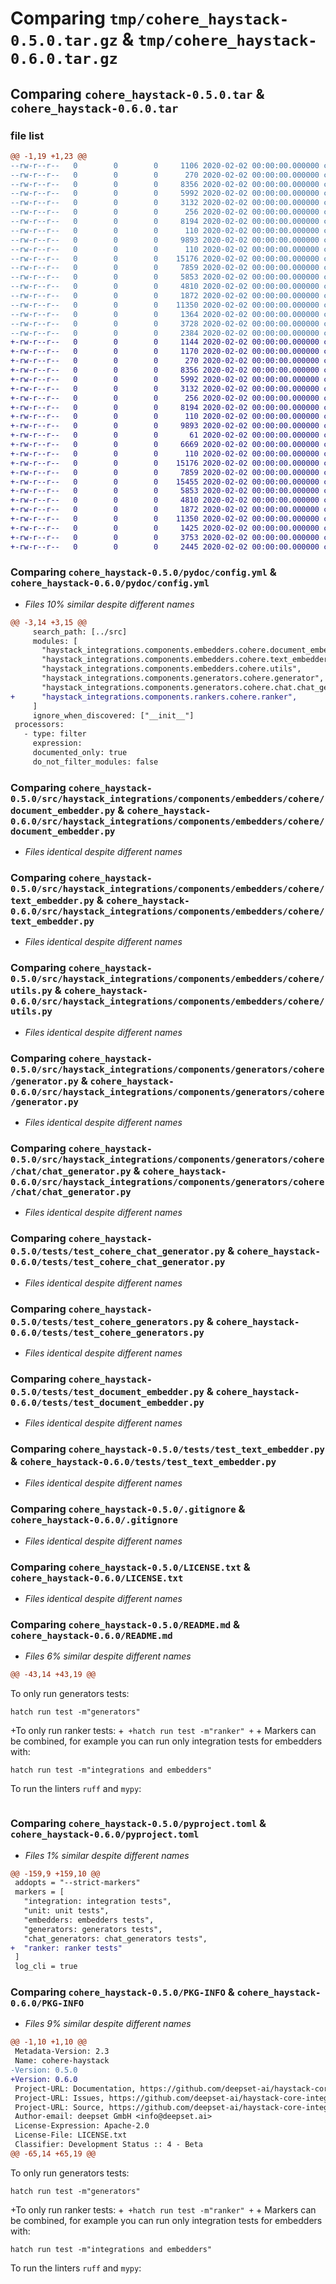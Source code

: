 # Comparing `tmp/cohere_haystack-0.5.0.tar.gz` & `tmp/cohere_haystack-0.6.0.tar.gz`

## Comparing `cohere_haystack-0.5.0.tar` & `cohere_haystack-0.6.0.tar`

### file list

```diff
@@ -1,19 +1,23 @@
--rw-r--r--   0        0        0     1106 2020-02-02 00:00:00.000000 cohere_haystack-0.5.0/pydoc/config.yml
--rw-r--r--   0        0        0      270 2020-02-02 00:00:00.000000 cohere_haystack-0.5.0/src/haystack_integrations/components/embedders/cohere/__init__.py
--rw-r--r--   0        0        0     8356 2020-02-02 00:00:00.000000 cohere_haystack-0.5.0/src/haystack_integrations/components/embedders/cohere/document_embedder.py
--rw-r--r--   0        0        0     5992 2020-02-02 00:00:00.000000 cohere_haystack-0.5.0/src/haystack_integrations/components/embedders/cohere/text_embedder.py
--rw-r--r--   0        0        0     3132 2020-02-02 00:00:00.000000 cohere_haystack-0.5.0/src/haystack_integrations/components/embedders/cohere/utils.py
--rw-r--r--   0        0        0      256 2020-02-02 00:00:00.000000 cohere_haystack-0.5.0/src/haystack_integrations/components/generators/cohere/__init__.py
--rw-r--r--   0        0        0     8194 2020-02-02 00:00:00.000000 cohere_haystack-0.5.0/src/haystack_integrations/components/generators/cohere/generator.py
--rw-r--r--   0        0        0      110 2020-02-02 00:00:00.000000 cohere_haystack-0.5.0/src/haystack_integrations/components/generators/cohere/chat/__init__.py
--rw-r--r--   0        0        0     9893 2020-02-02 00:00:00.000000 cohere_haystack-0.5.0/src/haystack_integrations/components/generators/cohere/chat/chat_generator.py
--rw-r--r--   0        0        0      110 2020-02-02 00:00:00.000000 cohere_haystack-0.5.0/tests/__init__.py
--rw-r--r--   0        0        0    15176 2020-02-02 00:00:00.000000 cohere_haystack-0.5.0/tests/test_cohere_chat_generator.py
--rw-r--r--   0        0        0     7859 2020-02-02 00:00:00.000000 cohere_haystack-0.5.0/tests/test_cohere_generators.py
--rw-r--r--   0        0        0     5853 2020-02-02 00:00:00.000000 cohere_haystack-0.5.0/tests/test_document_embedder.py
--rw-r--r--   0        0        0     4810 2020-02-02 00:00:00.000000 cohere_haystack-0.5.0/tests/test_text_embedder.py
--rw-r--r--   0        0        0     1872 2020-02-02 00:00:00.000000 cohere_haystack-0.5.0/.gitignore
--rw-r--r--   0        0        0    11350 2020-02-02 00:00:00.000000 cohere_haystack-0.5.0/LICENSE.txt
--rw-r--r--   0        0        0     1364 2020-02-02 00:00:00.000000 cohere_haystack-0.5.0/README.md
--rw-r--r--   0        0        0     3728 2020-02-02 00:00:00.000000 cohere_haystack-0.5.0/pyproject.toml
--rw-r--r--   0        0        0     2384 2020-02-02 00:00:00.000000 cohere_haystack-0.5.0/PKG-INFO
+-rw-r--r--   0        0        0     1144 2020-02-02 00:00:00.000000 cohere_haystack-0.6.0/examples/cohere_ranker_in_a_pipeline.py
+-rw-r--r--   0        0        0     1170 2020-02-02 00:00:00.000000 cohere_haystack-0.6.0/pydoc/config.yml
+-rw-r--r--   0        0        0      270 2020-02-02 00:00:00.000000 cohere_haystack-0.6.0/src/haystack_integrations/components/embedders/cohere/__init__.py
+-rw-r--r--   0        0        0     8356 2020-02-02 00:00:00.000000 cohere_haystack-0.6.0/src/haystack_integrations/components/embedders/cohere/document_embedder.py
+-rw-r--r--   0        0        0     5992 2020-02-02 00:00:00.000000 cohere_haystack-0.6.0/src/haystack_integrations/components/embedders/cohere/text_embedder.py
+-rw-r--r--   0        0        0     3132 2020-02-02 00:00:00.000000 cohere_haystack-0.6.0/src/haystack_integrations/components/embedders/cohere/utils.py
+-rw-r--r--   0        0        0      256 2020-02-02 00:00:00.000000 cohere_haystack-0.6.0/src/haystack_integrations/components/generators/cohere/__init__.py
+-rw-r--r--   0        0        0     8194 2020-02-02 00:00:00.000000 cohere_haystack-0.6.0/src/haystack_integrations/components/generators/cohere/generator.py
+-rw-r--r--   0        0        0      110 2020-02-02 00:00:00.000000 cohere_haystack-0.6.0/src/haystack_integrations/components/generators/cohere/chat/__init__.py
+-rw-r--r--   0        0        0     9893 2020-02-02 00:00:00.000000 cohere_haystack-0.6.0/src/haystack_integrations/components/generators/cohere/chat/chat_generator.py
+-rw-r--r--   0        0        0       61 2020-02-02 00:00:00.000000 cohere_haystack-0.6.0/src/haystack_integrations/components/rankers/cohere/__init__.py
+-rw-r--r--   0        0        0     6669 2020-02-02 00:00:00.000000 cohere_haystack-0.6.0/src/haystack_integrations/components/rankers/cohere/ranker.py
+-rw-r--r--   0        0        0      110 2020-02-02 00:00:00.000000 cohere_haystack-0.6.0/tests/__init__.py
+-rw-r--r--   0        0        0    15176 2020-02-02 00:00:00.000000 cohere_haystack-0.6.0/tests/test_cohere_chat_generator.py
+-rw-r--r--   0        0        0     7859 2020-02-02 00:00:00.000000 cohere_haystack-0.6.0/tests/test_cohere_generators.py
+-rw-r--r--   0        0        0    15455 2020-02-02 00:00:00.000000 cohere_haystack-0.6.0/tests/test_cohere_ranker.py
+-rw-r--r--   0        0        0     5853 2020-02-02 00:00:00.000000 cohere_haystack-0.6.0/tests/test_document_embedder.py
+-rw-r--r--   0        0        0     4810 2020-02-02 00:00:00.000000 cohere_haystack-0.6.0/tests/test_text_embedder.py
+-rw-r--r--   0        0        0     1872 2020-02-02 00:00:00.000000 cohere_haystack-0.6.0/.gitignore
+-rw-r--r--   0        0        0    11350 2020-02-02 00:00:00.000000 cohere_haystack-0.6.0/LICENSE.txt
+-rw-r--r--   0        0        0     1425 2020-02-02 00:00:00.000000 cohere_haystack-0.6.0/README.md
+-rw-r--r--   0        0        0     3753 2020-02-02 00:00:00.000000 cohere_haystack-0.6.0/pyproject.toml
+-rw-r--r--   0        0        0     2445 2020-02-02 00:00:00.000000 cohere_haystack-0.6.0/PKG-INFO
```

### Comparing `cohere_haystack-0.5.0/pydoc/config.yml` & `cohere_haystack-0.6.0/pydoc/config.yml`

 * *Files 10% similar despite different names*

```diff
@@ -3,14 +3,15 @@
     search_path: [../src]
     modules: [
       "haystack_integrations.components.embedders.cohere.document_embedder",
       "haystack_integrations.components.embedders.cohere.text_embedder",
       "haystack_integrations.components.embedders.cohere.utils",
       "haystack_integrations.components.generators.cohere.generator",
       "haystack_integrations.components.generators.cohere.chat.chat_generator",
+      "haystack_integrations.components.rankers.cohere.ranker",
     ]
     ignore_when_discovered: ["__init__"]
 processors:
   - type: filter
     expression:
     documented_only: true
     do_not_filter_modules: false
```

### Comparing `cohere_haystack-0.5.0/src/haystack_integrations/components/embedders/cohere/document_embedder.py` & `cohere_haystack-0.6.0/src/haystack_integrations/components/embedders/cohere/document_embedder.py`

 * *Files identical despite different names*

### Comparing `cohere_haystack-0.5.0/src/haystack_integrations/components/embedders/cohere/text_embedder.py` & `cohere_haystack-0.6.0/src/haystack_integrations/components/embedders/cohere/text_embedder.py`

 * *Files identical despite different names*

### Comparing `cohere_haystack-0.5.0/src/haystack_integrations/components/embedders/cohere/utils.py` & `cohere_haystack-0.6.0/src/haystack_integrations/components/embedders/cohere/utils.py`

 * *Files identical despite different names*

### Comparing `cohere_haystack-0.5.0/src/haystack_integrations/components/generators/cohere/generator.py` & `cohere_haystack-0.6.0/src/haystack_integrations/components/generators/cohere/generator.py`

 * *Files identical despite different names*

### Comparing `cohere_haystack-0.5.0/src/haystack_integrations/components/generators/cohere/chat/chat_generator.py` & `cohere_haystack-0.6.0/src/haystack_integrations/components/generators/cohere/chat/chat_generator.py`

 * *Files identical despite different names*

### Comparing `cohere_haystack-0.5.0/tests/test_cohere_chat_generator.py` & `cohere_haystack-0.6.0/tests/test_cohere_chat_generator.py`

 * *Files identical despite different names*

### Comparing `cohere_haystack-0.5.0/tests/test_cohere_generators.py` & `cohere_haystack-0.6.0/tests/test_cohere_generators.py`

 * *Files identical despite different names*

### Comparing `cohere_haystack-0.5.0/tests/test_document_embedder.py` & `cohere_haystack-0.6.0/tests/test_document_embedder.py`

 * *Files identical despite different names*

### Comparing `cohere_haystack-0.5.0/tests/test_text_embedder.py` & `cohere_haystack-0.6.0/tests/test_text_embedder.py`

 * *Files identical despite different names*

### Comparing `cohere_haystack-0.5.0/.gitignore` & `cohere_haystack-0.6.0/.gitignore`

 * *Files identical despite different names*

### Comparing `cohere_haystack-0.5.0/LICENSE.txt` & `cohere_haystack-0.6.0/LICENSE.txt`

 * *Files identical despite different names*

### Comparing `cohere_haystack-0.5.0/README.md` & `cohere_haystack-0.6.0/README.md`

 * *Files 6% similar despite different names*

```diff
@@ -43,14 +43,19 @@
 ```
 
 To only run generators tests:
 ```
 hatch run test -m"generators"
 ```
 
+To only run ranker tests:
+```
+hatch run test -m"ranker"
+```
+
 Markers can be combined, for example you can run only integration tests for embedders with:
 ```
 hatch run test -m"integrations and embedders"
 ```
 
 To run the linters `ruff` and `mypy`:
 ```
```

### Comparing `cohere_haystack-0.5.0/pyproject.toml` & `cohere_haystack-0.6.0/pyproject.toml`

 * *Files 1% similar despite different names*

```diff
@@ -159,9 +159,10 @@
 addopts = "--strict-markers"
 markers = [
   "integration: integration tests",
   "unit: unit tests",
   "embedders: embedders tests",
   "generators: generators tests",
   "chat_generators: chat_generators tests",
+  "ranker: ranker tests"
 ]
 log_cli = true
```

### Comparing `cohere_haystack-0.5.0/PKG-INFO` & `cohere_haystack-0.6.0/PKG-INFO`

 * *Files 9% similar despite different names*

```diff
@@ -1,10 +1,10 @@
 Metadata-Version: 2.3
 Name: cohere-haystack
-Version: 0.5.0
+Version: 0.6.0
 Project-URL: Documentation, https://github.com/deepset-ai/haystack-core-integrations/tree/main/integrations/cohere#readme
 Project-URL: Issues, https://github.com/deepset-ai/haystack-core-integrations/issues
 Project-URL: Source, https://github.com/deepset-ai/haystack-core-integrations/tree/main/integrations/cohere
 Author-email: deepset GmbH <info@deepset.ai>
 License-Expression: Apache-2.0
 License-File: LICENSE.txt
 Classifier: Development Status :: 4 - Beta
@@ -65,14 +65,19 @@
 ```
 
 To only run generators tests:
 ```
 hatch run test -m"generators"
 ```
 
+To only run ranker tests:
+```
+hatch run test -m"ranker"
+```
+
 Markers can be combined, for example you can run only integration tests for embedders with:
 ```
 hatch run test -m"integrations and embedders"
 ```
 
 To run the linters `ruff` and `mypy`:
 ```
```

